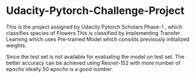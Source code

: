 # Udacity-Pytorch-Challenge-Project

This is the project assigned by Udacity Pytorch Scholars Phase-1 , which classifies species of Flowers.This is classified by implementing Transfer Learning which uses Pre-trained Model which consists previously initialized weights.

Since the test set is not available for evaluating the model on test set.
The better accuracy can be achieved using Resnet-152 with more number of epochs ideally 50 epochs is a good number.
